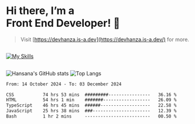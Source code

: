 # Hi there, I’m a<br>Front End Developer! 👋
> Visit [https://devhanza.is-a.dev](https://devhanza.is-a.dev/) for more.

##
[![My Skills](https://skillicons.dev/icons?i=html,css,js,tailwind,sass,bootstrap,ts,angular,nodejs,express,py,wordpress,figma,ps)](https://hansana.is-a.dev)
##
![Hansana's GitHub stats](https://github-readme-stats.vercel.app/api?username=DevHanza\&hide=issues\&show_icons=true&theme=dark)
![Top Langs](https://github-readme-stats.vercel.app/api/top-langs/?username=DevHanza\&layout=compact&theme=dark)

<!--START_SECTION:waka-->

```txt
From: 14 October 2024 - To: 03 December 2024

CSS           74 hrs 53 mins  #########----------------   36.16 %
HTML          54 hrs 1 min    #######------------------   26.09 %
TypeScript    46 hrs 45 mins  ######-------------------   22.58 %
JavaScript    25 hrs 38 mins  ###----------------------   12.39 %
Bash          1 hr 2 mins     -------------------------   00.50 %
```

<!--END_SECTION:waka-->

